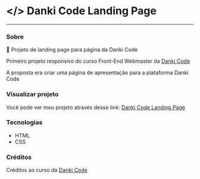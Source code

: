 # </> Danki Code Landing Page

___

### Sobre

📍 Projeto de landing page para página da Danki Code

Primeiro projeto responsivo do curso Front-End Webmaster da <a href="https://cursos.dankicode.com/">Danki Code</a>

A proposta era criar uma página de apresentação para a plataforma Danki Code


### Visualizar projeto

Você pode ver meu projeto através desse link:
[Danki Code Landing Page](https://netoodev.github.io/danki-code-lp)

### Tecnologias

+ HTML
+ CSS

### Créditos

Créditos ao curso da [Danki Code](https://cursos.dankicode.com)
